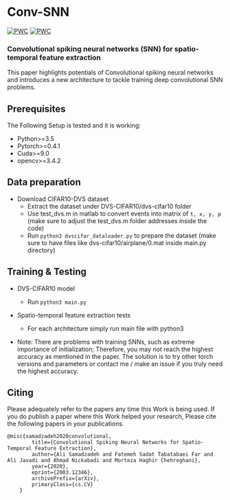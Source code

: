 # Conv-SNN
[![PWC](https://img.shields.io/endpoint.svg?url=https://paperswithcode.com/badge/convolutional-spiking-neural-networks-for/event-data-classification-on-cifar10-dvs)](https://paperswithcode.com/sota/event-data-classification-on-cifar10-dvs?p=convolutional-spiking-neural-networks-for)
[![PWC](https://img.shields.io/endpoint.svg?url=https://paperswithcode.com/badge/convolutional-spiking-neural-networks-for/image-classification-on-mnist)](https://paperswithcode.com/sota/image-classification-on-mnist?p=convolutional-spiking-neural-networks-for)
### Convolutional spiking neural networks (SNN) for spatio-temporal feature extraction
This paper highlights potentials of Convolutional spiking neural networks and introduces a new architecture to tackle training deep convolutional SNN problems.

## Prerequisites
The Following Setup is tested and it is working:
- Python>=3.5
- Pytorch>=0.4.1
- Cuda>=9.0
- opencv>=3.4.2

## Data preparation
- Download CIFAR10-DVS dataset
    + Extract the dataset under DVS-CIFAR10/dvs-cifar10 folder
    + Use test_dvs.m in matlab to convert events into matrix of ```t, x, y, p``` (make sure to adjust the test_dvs.m folder addresses inside the code) 
    + Run ```python3 dvscifar_dataloader.py``` to prepare the dataset (make sure to have files like dvs-cifar10/airplane/0.mat inside main.py directory)

## Training & Testing
- DVS-CIFAR10 model
    + Run ```python3 main.py```


- Spatio-temporal feature extraction tests
    + For each architecture simply run main file with python3


- Note: There are problems with training SNNs, such as extreme importance of initialization; Therefore, you may not reach the highest accuracy as mentioned in the paper. 
The solution is to try other torch versions and parameters or contact me / make an issue if you truly need the highest accuracy.

## Citing
Please adequately refer to the papers any time this Work is being used. If you do publish a paper where this Work helped your research, Please cite the following papers in your publications.

	@misc{samadzadeh2020convolutional,
            title={Convolutional Spiking Neural Networks for Spatio-Temporal Feature Extraction},
            author={Ali Samadzadeh and Fatemeh Sadat Tabatabaei Far and Ali Javadi and Ahmad Nickabadi and Morteza Haghir Chehreghani},
            year={2020},
            eprint={2003.12346},
            archivePrefix={arXiv},
            primaryClass={cs.CV}
        }
